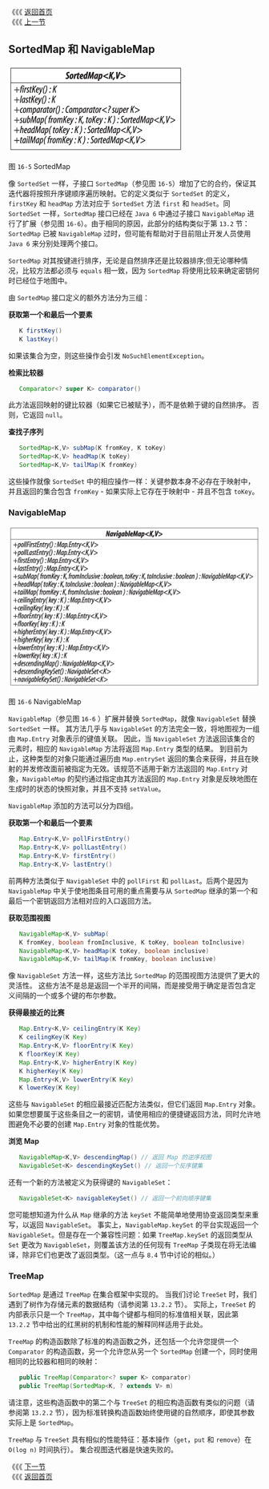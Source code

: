 《《《 [返回首页](../README.md)       <br/>
《《《 [上一节](02_Implementing_Map.md)

## SortedMap 和 NavigableMap

![](16_5.png)

图 `16-5` SortedMap

像 `SortedSet` 一样，子接口 `SortedMap`（参见图 `16-5`）增加了它的合约，保证其迭代器将按照升序键顺序遍历映射。它的定义类似于 `SortedSet` 的定义，`firstKey` 和 `headMap` 方法对应于 `SortedSet` 方法 `first` 和 `headSet`。同 `SortedSet` 一样，`SortedMap` 接口已经在 `Java 6` 中通过子接口 `NavigableMap` 进行了扩展（参见图 `16-6`）。由于相同的原因，此部分的结构类似于第 `13.2` 节：`SortedMap` 已被 `NavigableMap` 过时，但可能有帮助对于目前阻止开发人员使用 `Java 6` 来分别处理两个接口。

`SortedMap` 对其按键进行排序，无论是自然排序还是比较器排序;但无论哪种情况，比较方法都必须与 `equals` 相一致，因为 `SortedMap` 将使用比较来确定密钥何时已经位于地图中。

由 `SortedMap` 接口定义的额外方法分为三组：

**获取第一个和最后一个要素**

```java
   K firstKey()
   K lastKey()
```

如果该集合为空，则这些操作会引发 `NoSuchElementException`。

**检索比较器**

```java
   Comparator<? super K> comparator()
```

此方法返回映射的键比较器（如果它已被赋予），而不是依赖于键的自然排序。 否则，它返回 `null`。

**查找子序列**

```java
   SortedMap<K,V> subMap(K fromKey, K toKey)
   SortedMap<K,V> headMap(K toKey)
   SortedMap<K,V> tailMap(K fromKey)
```

这些操作就像 `SortedSet` 中的相应操作一样：关键参数本身不必存在于映射中，并且返回的集合包含 `fromKey` - 如果实际上它存在于映射中 - 并且不包含 `toKey`。

### NavigableMap

![](16_6.png)

图 `16-6` NavigableMap

`NavigableMap`（参见图 `16-6` ）扩展并替换 `SortedMap`，就像 `NavigableSet` 替换 `SortedSet` 一样。 其方法几乎与 `NavigableSet` 的方法完全一致，将地图视为一组由 `Map.Entry` 对象表示的键值关联。 因此，当 `NavigableSet` 方法返回该集合的元素时，相应的 `NavigableMap` 方法将返回 `Map.Entry` 类型的结果。 到目前为止，这种类型的对象只能通过遍历由 `Map.entrySet` 返回的集合来获得，并且在映射的并发修改面前被指定为无效。该规范不适用于新方法返回的 `Map.Entry` 对象，`NavigableMap` 的契约通过指定由其方法返回的 `Map.Entry` 对象是反映地图在生成时的状态的快照对象，并且不支持 `setValue`。

`NavigableMap` 添加的方法可以分为四组。

**获取第一个和最后一个要素**

```java
   Map.Entry<K,V> pollFirstEntry()
   Map.Entry<K,V> pollLastEntry()
   Map.Entry<K,V> firstEntry()
   Map.Entry<K,V> lastEntry()
```

前两种方法类似于 `NavigableSet` 中的 `pollFirst` 和 `pollLast`。后两个是因为 `NavigableMap` 中关于使地图条目可用的重点需要与从 `SortedMap` 继承的第一个和最后一个密钥返回方法相对应的入口返回方法。

**获取范围视图**

```java
   NavigableMap<K,V> subMap(
   K fromKey, boolean fromInclusive, K toKey, boolean toInclusive)
   NavigableMap<K,V> headMap(K toKey, boolean inclusive)
   NavigableMap<K,V> tailMap(K fromKey, boolean inclusive)
```

像 `NavigableSet` 方法一样，这些方法比 `SortedMap` 的范围视图方法提供了更大的灵活性。 这些方法不是总是返回一个半开的间隔，而是接受用于确定是否包含定义间隔的一个或多个键的布尔参数。

**获得最接近的比赛**

```java
   Map.Entry<K,V> ceilingEntry(K Key)
   K ceilingKey(K Key)
   Map.Entry<K,V> floorEntry(K Key)
   K floorKey(K Key)
   Map.Entry<K,V> higherEntry(K Key)
   K higherKey(K Key)
   Map.Entry<K,V> lowerEntry(K Key)
   K lowerKey(K Key)
```

这些与 `NavigableSet` 的相应最接近匹配方法类似，但它们返回 `Map.Entry` 对象。 如果您想要属于这些条目之一的密钥，请使用相应的便捷键返回方法，同时允许地图避免不必要的创建 `Map.Entry` 对象的性能优势。

**浏览 Map**

```java
   NavigableMap<K,V> descendingMap() // 返回 Map 的逆序视图
   NavigableSet<K> descendingKeySet() // 返回一个反序键集
```

还有一个新的方法被定义为获得键的 `NavigableSet`：

```java
   NavigableSet<K> navigableKeySet() // 返回一个前向顺序键集
```

您可能想知道为什么从 `Map` 继承的方法 `keySet` 不能简单地使用协变返回类型来重写，以返回 `NavigableSet`。 事实上，`NavigableMap.keySet` 的平台实现返回一个 `NavigableSet`。但是存在一个兼容性问题：如果 `TreeMap.keySet` 的返回类型从 `Set` 更改为 `NavigableSet`，则覆盖该方法的任何现有 `TreeMap` 子类现在将无法编译，除非它们也更改了返回类型。（这一点与 `8.4` 节中讨论的相似。）

### TreeMap

`SortedMap` 是通过 `TreeMap` 在集合框架中实现的。 当我们讨论 `TreeSet` 时，我们遇到了树作为存储元素的数据结构（请参阅第 `13.2.2` 节）。 实际上，`TreeSet` 的内部表示只是一个 `TreeMap`，其中每个键都与相同的标准值相关联，因此第 `13.2.2` 节中给出的红黑树的机制和性能的解释同样适用于此处。

`TreeMap` 的构造函数除了标准的构造函数之外，还包括一个允许您提供一个 `Comparator` 的构造函数，另一个允许您从另一个 `SortedMap` 创建一个，同时使用相同的比较器和相同的映射：

```java
   public TreeMap(Comparator<? super K> comparator)
   public TreeMap(SortedMap<K, ? extends V> m)
```

请注意，这些构造函数中的第二个与 `TreeSet` 的相应构造函数有类似的问题（请参阅第 `13.2.2` 节），因为标准转换构造函数始终使用键的自然顺序，即使其参数实际上是 `SortedMap`。

`TreeMap` 与 `TreeSet` 具有相似的性能特征：基本操作（`get`，`put` 和 `remove`）在 `O(log n)` 时间执行）。 集合视图迭代器是快速失败的。

《《《 [下一节](04_ConcurrentMap.md)      <br/>
《《《 [返回首页](../README.md)
